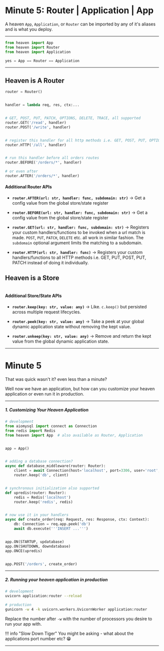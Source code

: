 # Minute 5: Router | Application | App
A heaven `App`, `Application`, or `Router` can be imported by any of it's aliases and is what you deploy.

-------------------------

```py
from heaven import App
from heaven import Router
from heaven import Application

yes = App == Router == Application
```

--------------------------

## Heaven is A Router

```py
router = Router()


handler = lambda req, res, ctx:...


# GET, POST, PUT, PATCH, OPTIONS, DELETE, TRACE, all supported
router.GET('/read', handler)
router.POST('/write', handler)


# register this handler for all http methods i.e. GET, POST, PUT, OPTIONS, etc...
router.HTTP('/all', handler)


# run this handler before all orders routes
router.BEFORE('/orders/*', handler)

# or even after
router.AFTER('/orders/*', handler)
```

#### Additional Router APIs

- **`router.AFTER(url: str, handler: func, subdomain: str)`** -> Get a config value from the global store/state register

- **`router.BEFORE(url: str, handler: func, subdomain: str)`** -> Get a config value from the global store/state register

- **`router.GET(url: str, handler: func, subdomain: str)`** -> Registers your custom handlers/functions to be invoked when a url match is made. `POST`, `PUT`, `PATCH`, `DELETE` etc.
all work in similar fashion. The `subdomain` optional argument limits the matching to a subdomain.

- **`router.HTTP(url: str, handler: func)`** -> Registers your custom handlers/functions to all HTTP methods i.e. GET, PUT, POST, PUT, PATCH instead of doing it individually.


## Heaven is a Store

```py
```

#### Additional Store/State APIs

- **`router.keep(key: str, value: any)`** -> Like. `c.keep()` but persisted across multiple request lifecycles.

- **`router.peek(key: str, value: any)`** -> Take a peek at your global dynamic application state without removing the kept value.

- **`router.unkeep(key: str, value: any)`** -> Remove and return the kept value from the global dynamic application state. 

-----------------------


# Minute 5
That was quick wasn't it? even less than a minute?

Well now we have an application, but how can you customize your heaven application or even run it in production.


-----------------------

##### 1. Customizing Your Heaven Application

```py
# development
from aiomysql import connect as Connection
from redis import Redis
from heaven import App  # also available as Router, Application


app = App()


# adding a database connection?
async def database_middleware(router: Router):
    client = await Connection(host='localhost', port=3306, user='root', password='', db='mysql')
    router.keep('db', client)


# synchronous initialization also supported
def upredis(router: Router):
    redis = Redis('localhost')
    router.keep('redis', redis)


# now use it in your handlers
async def create_order(req: Request, res: Response, ctx: Context):
    db: Connection = req.app.peek('db')
    await db.execute('''INSERT ...''')


app.ON(STARTUP, updatabase)
app.ON(SHUTDOWN, downdatabase)
app.ONCE(upredis)


app.POST('/orders', create_order)
```

-----------------------

##### 2. Running your heaven application in production

```sh
# development
uvicorn application:router --reload

# production
gunicorn -w 4 -k uvicorn.workers.UvicornWorker application:router
```

Replace the number after `-w` with the number of processors you desire to run your app with.

!!! info "Slow Down Tiger"
    You might be asking - what about the applications port number etc? 😁

-----------------------